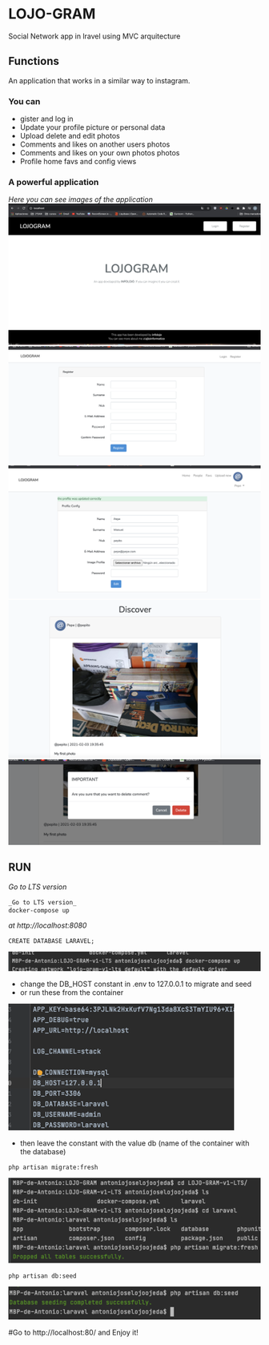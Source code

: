 # LOJO-GRAM
Social Network app in lravel using MVC arquitecture

## Functions
An application that works in a similar way to instagram.
### You can
  * gister and log in</li>
  * Update your profile picture or personal data</li>
  * Upload delete and edit photos</li>
  * Comments and likes on another users photos</li>
  * Comments and likes on your own photos photos</li>
  * Profile home favs and config views</li>
  
### A powerful application
_Here you can see images of the application_
![unregister view](./img/unregister.png)
![register of a new user](./img/register.png)
![profile settings](./img/updatingprofile.png)
![First photo](./img/firstphoto.png)
![Deleting comment](./img/deletingcomment.png)

## RUN

_Go to LTS version_

```
_Go to LTS version_
docker-compose up
```

_at http://localhost:8080_  

```
CREATE DATABASE LARAVEL;
```

![compose command](./img/compose.png)

* change the DB_HOST constant in .env to 127.0.0.1 to migrate and seed
* or run these from the container

![change env](./img/change.env.png)

* then leave the constant with the value db (name of the container with the database)

```
php artisan migrate:fresh
```

![makemigration](./img/makemigrate.png)

```
php artisan db:seed
```

![make seed](./img/makeseed.png)


#Go to http://localhost:80/ and Enjoy it!
